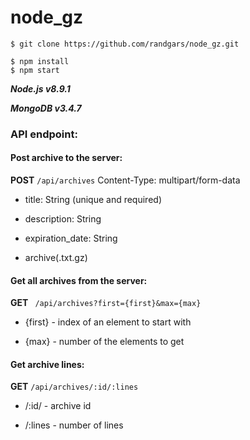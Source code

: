 # node_gz

    $ git clone https://github.com/randgars/node_gz.git

    $ npm install
    $ npm start

***Node.js **v8.9.1*****

***MongoDB **v3.4.7*****

### API endpoint:
#### Post archive to the server:

**POST** ```/api/archives```
Content-Type: multipart/form-data

  * title: String (unique and required)
  
  * description: String
  
  * expiration_date: String
  
  * archive(.txt.gz)
  
#### Get all archives from the server:

**GET** ``` /api/archives?first={first}&max={max}```
   * {first} - index of an element to start with

   * {max} - number of the elements to get

#### Get archive lines:

**GET** ```/api/archives/:id/:lines```
   * /:id/ - archive id

   * /:lines - number of lines
